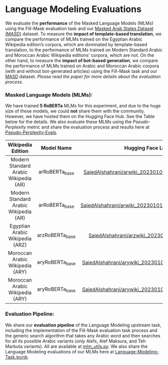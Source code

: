 # Language Modeling Evaluations

We evaluate the **performance** of the Masked Language Models (MLMs) using the Fill-Mask evaluation task and our [Masked Arab States Dataset (MASD)](https://github.com/SaiedAlshahrani/performance-implications/tree/main/Language-Modeling-Evals/MASD) dataset. To measure the **impact of template-based translation**, we compare the performance of MLMs trained on the Egyptian Arabic Wikipedia edition’s corpora, which are dominated by template-based translation, to the performance of MLMs trained on Modern Standard Arabic and Moroccan Arabic Wikipedia editions’ corpora, which are not. On the other hand, to measure the **impact of bot-based generation**, we compare the performance of MLMs trained on Arabic and Moroccan Arabic corpora (with and without bot-generated articles) using the Fill-Mask task and our [MASD](https://github.com/SaiedAlshahrani/performance-implications/tree/main/Language-Modeling-Evals/MASD) dataset. *Please read the paper for more details about the evaluation process.*


### Masked Language Models (MLMs):
We have trained **5 RoBERTa** MLMs for this experiment, and due to the huge size of these models, we could **not** share them with the community. However, we have hosted them on the Hugging Face Hub. See the Table below for the details. We also evaluate these MLMs using the *Pseudo-Perplexity* metric and share the evaluation process and results here at [Pseudo-Perplexity-Evals](https://github.com/SaiedAlshahrani/performance-implications/tree/main/Language-Modeling-Evals/Pseudo-Perplexity-Evals).

| Wikipedia Edition     | Model Name | Hugging Face Link |
| :----: | :----: |:----: |
| Modern Standard Arabic Wikipedia (AR)| arRoBERTa<sub>base</sub> | [SaiedAlshahrani/arwiki\_20230101\_roberta\_mlm\_bots](https://huggingface.co/SaiedAlshahrani/arwiki_20230101_roberta_mlm_bots)|
| Modern Standard Arabic Wikipedia (AR)| arRoBERTa<sub>base</sub> | [SaiedAlshahrani/arwiki\_20230101\_roberta\_mlm\_nobots](https://huggingface.co/SaiedAlshahrani/arwiki_20230101_roberta_mlm_nobots)|
| Egyptian Arabic Wikipedia (ARZ)| arzRoBERTa<sub>base</sub> | [SaiedAlshahrani/arzwiki\_20230101\_roberta\_mlm](https://huggingface.co/SaiedAlshahrani/arzwiki_20230101_roberta_mlm)|
| Moroccan Arabic Wikipedia (ARY)| aryRoBERTa<sub>base</sub> | [SaiedAlshahrani/arywiki\_20230101\_roberta\_mlm\_bots](https://huggingface.co/SaiedAlshahrani/arywiki_20230101_roberta_mlm_nobots)|
| Moroccan Arabic Wikipedia (ARY)| aryRoBERTa<sub>base</sub> | [SaiedAlshahrani/arywiki\_20230101\_roberta\_mlm\_bots](https://huggingface.co/SaiedAlshahrani/arywiki_20230101_roberta_mlm_nobots)|

 
### Evaluation Pipeline:
We share our **evaluation pipeline** of the Language Modeling upstream task, including the implementation of the Fill-Mask evaluation task process and the generic search algorithm that takes any Arabic word and then searches for all its possible Arabic variants (*only* Alefs, Alef Maksura, and Teh Marbuta variants). All are available at [mlm_utils.py](https://github.com/SaiedAlshahrani/performance-implications/blob/main/Language-Modeling-Evals/mlm_utils.py). We also share the Language Modeling evaluations of our MLMs here at [Language-Modeling-Task.ipynb](https://github.com/SaiedAlshahrani/performance-implications/blob/main/Language-Modeling-Evals/Language-Modeling-Task.ipynb).